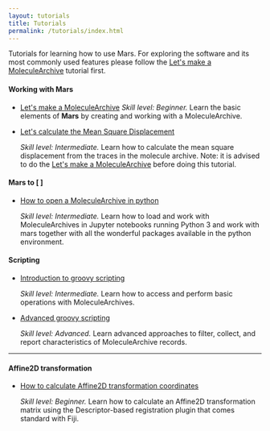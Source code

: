 ```yaml
---
layout: tutorials
title: Tutorials
permalink: /tutorials/index.html
---
```


Tutorials for learning how to use Mars. For exploring the software and its most commonly used features please follow the [Let's make a MoleculeArchive](create-a-Molecule-Archive) tutorial first.

#### Working with Mars
* [Let's make a MoleculeArchive](create-a-Molecule-Archive)
_Skill level: Beginner._ Learn the basic elements of **Mars** by creating and working with a MoleculeArchive.
* [Let's calculate the Mean Square Displacement](calculate-msd)

  _Skill level: Intermediate._  Learn how to calculate the mean square displacement from the traces in the molecule archive.
  Note: it is advised to do the [Let's make a MoleculeArchive](create-a-Molecule-Archive) before doing this tutorial.

#### Mars to [ ]
* [How to open a MoleculeArchive in python](open-a-Molecule-Archive-in-Python)

  _Skill level: Intermediate._  Learn how to load and work with MoleculeArchives in Jupyter notebooks running Python 3 and work with mars together with all the wonderful packages available in the python environment.

#### Scripting
* [Introduction to groovy scripting](introduction-to-groovy-scripting)

  _Skill level: Intermediate._ Learn how to access and perform basic operations with MoleculeArchives.
* [Advanced groovy scripting](advanced-groovy-scripting)

  _Skill level: Advanced._ Learn advanced approaches to filter, collect, and report characteristics of MoleculeArchive records.

----

#### Affine2D transformation
* [How to calculate Affine2D transformation coordinates](HowToCalculateAffine2D)

  _Skill level: Beginner._ Learn how to calculate an Affine2D transformation matrix using the Descriptor-based registration plugin that comes standard with Fiji.
